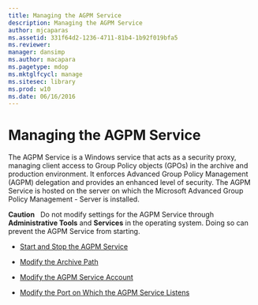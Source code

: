 ```yaml
---
title: Managing the AGPM Service
description: Managing the AGPM Service
author: mjcaparas
ms.assetid: 331f64d2-1236-4711-81b4-1b92f019bfa5
ms.reviewer: 
manager: dansimp
ms.author: macapara
ms.pagetype: mdop
ms.mktglfcycl: manage
ms.sitesec: library
ms.prod: w10
ms.date: 06/16/2016
---
```



# Managing the AGPM Service


The AGPM Service is a Windows service that acts as a security proxy, managing client access to Group Policy objects (GPOs) in the archive and production environment. It enforces Advanced Group Policy Management (AGPM) delegation and provides an enhanced level of security. The AGPM Service is hosted on the server on which the Microsoft Advanced Group Policy Management - Server is installed.

**Caution**  
Do not modify settings for the AGPM Service through **Administrative Tools** and **Services** in the operating system. Doing so can prevent the AGPM Service from starting.

 

-   [Start and Stop the AGPM Service](start-and-stop-the-agpm-service.md)

-   [Modify the Archive Path](modify-the-archive-path.md)

-   [Modify the AGPM Service Account](modify-the-agpm-service-account.md)

-   [Modify the Port on Which the AGPM Service Listens](modify-the-port-on-which-the-agpm-service-listens.md)

 

 





